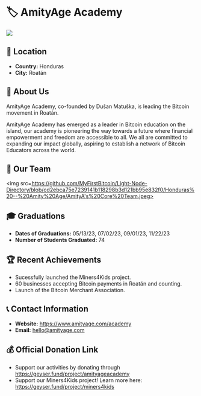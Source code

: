 # 🏷️ AmityAge Academy
<img src="../Honduras -- Amity Age/AmityA's Core Team.jpeg"> <!-- 1 picture maximum -->

## 📍 Location
- **Country:** Honduras
- **City:** Roatán

## 📖 About Us
AmityAge Academy, co-founded by Dušan Matuška, is leading the Bitcoin movement in Roatán.

AmityAge Academy has emerged as a leader in Bitcoin education on the island, our academy is pioneering the way towards a future where financial empowerment and freedom are accessible to all. We all are committed to expanding our impact globally, aspiring to establish a network of Bitcoin Educators across the world. 

## 👥 Our Team
<img src=https://github.com/MyFirstBitcoin/Light-Node-Directory/blob/cd2ebca75e7239141b118298b3d121bb95e832f0/Honduras%20--%20Amity%20Age/AmityA's%20Core%20Team.jpeg> <!-- 1 picture maximum -->

## 🎓 Graduations
- **Dates of Graduations:** 05/13/23, 07/02/23, 09/01/23, 11/22/23
- **Number of Students Graduated:** 74

## 🏆 Recent Achievements
- Sucessfully launched the Miners4Kids project.
- 60 businesses accepting Bitcoin payments in Roatán and counting.
- Launch of the Bitcoin Merchant Association.

## 📞 Contact Information
- **Website:** https://www.amityage.com/academy
- **Email:** hello@amityage.com

## 💰 Official Donation Link
- Support our activities by donating through https://geyser.fund/project/amityageacademy
- Support our Miners4Kids project! Learn more here: https://geyser.fund/project/miners4kids
